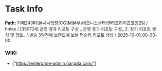 # Task Info

**Path:** 카페24(주)\본사사업장\[CG]MI본부\비즈니스센터\엔터프라이즈코칭2팀 / hnlee / [350724] 운영 결과 리포팅 구성 _ 운영 결과 리포팅 구성_ 2. 정기 리포트 생성 및 검토_ └발송 3일전에 브랜드에 보낼 먼슬리 리포트 생성 / 2025-10-01_00-00-00

### WIKI
- ["https://enterprise-admin.hanpda.com/"]

